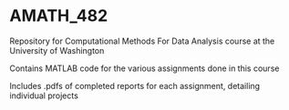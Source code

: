 # AMATH_482
Repository for Computational Methods For Data Analysis course at the University of Washington

Contains MATLAB code for the various assignments done in this course

Includes .pdfs of completed reports for each assignment, detailing individual projects
